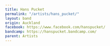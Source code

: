 ```yaml
---
title: Hans Pucket
permalink: "/artists/hans_pucket/"
layout: band
origin: Auckland
facebook: https://www.facebook.com/hanspucket/
bandcamp: https://hanspucket.bandcamp.com/
parent: Artists
---
```

